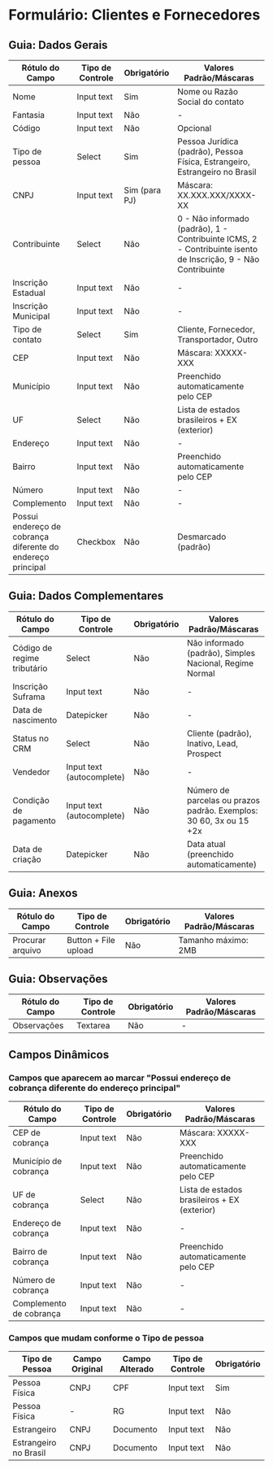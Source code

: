 # Formulário: Clientes e Fornecedores

## Guia: Dados Gerais

| Rótulo do Campo | Tipo de Controle | Obrigatório | Valores Padrão/Máscaras |
|-----------------|------------------|-------------|-------------------------|
| Nome | Input text | Sim | Nome ou Razão Social do contato |
| Fantasia | Input text | Não | - |
| Código | Input text | Não | Opcional |
| Tipo de pessoa | Select | Sim | Pessoa Jurídica (padrão), Pessoa Física, Estrangeiro, Estrangeiro no Brasil |
| CNPJ | Input text | Sim (para PJ) | Máscara: XX.XXX.XXX/XXXX-XX |
| Contribuinte | Select | Não | 0 - Não informado (padrão), 1 - Contribuinte ICMS, 2 - Contribuinte isento de Inscrição, 9 - Não Contribuinte |
| Inscrição Estadual | Input text | Não | - |
| Inscrição Municipal | Input text | Não | - |
| Tipo de contato | Select | Sim | Cliente, Fornecedor, Transportador, Outro |
| CEP | Input text | Não | Máscara: XXXXX-XXX |
| Município | Input text | Não | Preenchido automaticamente pelo CEP |
| UF | Select | Não | Lista de estados brasileiros + EX (exterior) |
| Endereço | Input text | Não | - |
| Bairro | Input text | Não | Preenchido automaticamente pelo CEP |
| Número | Input text | Não | - |
| Complemento | Input text | Não | - |
| Possui endereço de cobrança diferente do endereço principal | Checkbox | Não | Desmarcado (padrão) |

## Guia: Dados Complementares

| Rótulo do Campo | Tipo de Controle | Obrigatório | Valores Padrão/Máscaras |
|-----------------|------------------|-------------|-------------------------|
| Código de regime tributário | Select | Não | Não informado (padrão), Simples Nacional, Regime Normal |
| Inscrição Suframa | Input text | Não | - |
| Data de nascimento | Datepicker | Não | - |
| Status no CRM | Select | Não | Cliente (padrão), Inativo, Lead, Prospect |
| Vendedor | Input text (autocomplete) | Não | - |
| Condição de pagamento | Input text (autocomplete) | Não | Número de parcelas ou prazos padrão. Exemplos: 30 60, 3x ou 15 +2x |
| Data de criação | Datepicker | Não | Data atual (preenchido automaticamente) |

## Guia: Anexos

| Rótulo do Campo | Tipo de Controle | Obrigatório | Valores Padrão/Máscaras |
|-----------------|------------------|-------------|-------------------------|
| Procurar arquivo | Button + File upload | Não | Tamanho máximo: 2MB |

## Guia: Observações

| Rótulo do Campo | Tipo de Controle | Obrigatório | Valores Padrão/Máscaras |
|-----------------|------------------|-------------|-------------------------|
| Observações | Textarea | Não | - |

## Campos Dinâmicos

### Campos que aparecem ao marcar "Possui endereço de cobrança diferente do endereço principal"

| Rótulo do Campo | Tipo de Controle | Obrigatório | Valores Padrão/Máscaras |
|-----------------|------------------|-------------|-------------------------|
| CEP de cobrança | Input text | Não | Máscara: XXXXX-XXX |
| Município de cobrança | Input text | Não | Preenchido automaticamente pelo CEP |
| UF de cobrança | Select | Não | Lista de estados brasileiros + EX (exterior) |
| Endereço de cobrança | Input text | Não | - |
| Bairro de cobrança | Input text | Não | Preenchido automaticamente pelo CEP |
| Número de cobrança | Input text | Não | - |
| Complemento de cobrança | Input text | Não | - |

### Campos que mudam conforme o Tipo de pessoa

| Tipo de Pessoa | Campo Original | Campo Alterado | Tipo de Controle | Obrigatório |
|----------------|----------------|----------------|------------------|-------------|
| Pessoa Física | CNPJ | CPF | Input text | Sim |
| Pessoa Física | - | RG | Input text | Não |
| Estrangeiro | CNPJ | Documento | Input text | Não |
| Estrangeiro no Brasil | CNPJ | Documento | Input text | Não |

